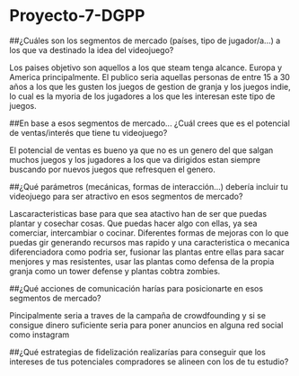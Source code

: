 # Proyecto-7-DGPP
##¿Cuáles son los segmentos de mercado (países, tipo de jugador/a...) a los que va destinado la idea del videojuego?

Los paises objetivo son aquellos a los que steam tenga alcance. Europa y America principalmente. El publico seria aquellas personas de entre 15 a 30 años a los que les gusten los juegos de gestion de granja y los juegos indie,  lo cual es la myoria de los jugadores a los que les interesan este tipo de juegos.

##En base a esos segmentos de mercado... ¿Cuál crees que es el potencial de ventas/interés que tiene tu videojuego? 

El potencial de ventas es bueno ya que no es un genero del que salgan muchos juegos y los jugadores a los que va dirigidos estan siempre buscando por nuevos  juegos que refresquen el genero.

##¿Qué parámetros (mecánicas, formas de interacción...) debería incluir tu videojuego para ser atractivo en esos segmentos de mercado?

Lascaracteristicas base para que sea atactivo han de ser que puedas plantar y cosechar cosas. Que puedas hacer algo con ellas, ya sea comerciar, intercambiar o cocinar. Diferentes formas de mejoras con lo que puedas gir generando recursos mas rapido y una caracteristica o mecanica diferenciadora como podria ser, fusionar las plantas  entre ellas para sacar menjores y mas resistentes, usar las plantas como defensa de la propia granja como un tower defense y plantas cobtra zombies. 

##¿Qué acciones de comunicación harías para posicionarte en esos segmentos de mercado?

Pincipalmente seria a traves de la campaña de crowdfounding y si se consigue dinero suficiente seria para poner anuncios en alguna red social como instagram

##¿Qué estrategias de fidelización realizarías para conseguir que los intereses de tus potenciales compradores se alineen con los de tu estudio?
